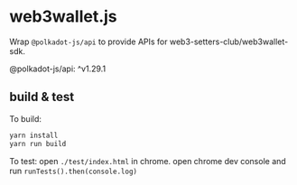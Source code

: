 # web3wallet.js
Wrap `@polkadot-js/api` to provide APIs for web3-setters-club/web3wallet-sdk.

@polkadot-js/api: ^v1.29.1

## build & test

To build:

```bash
yarn install
yarn run build
```

To test:
open `./test/index.html` in chrome.
open chrome dev console and run `runTests().then(console.log)`
